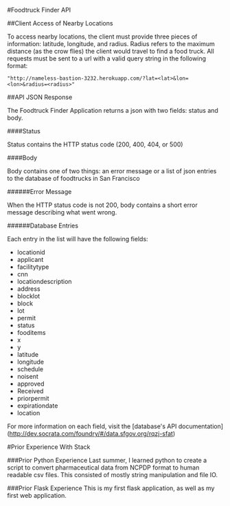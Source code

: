#Foodtruck Finder API

##Client Access of Nearby Locations

To access nearby locations, the client must provide three pieces of information: latitude, longitude, and radius. Radius refers to the maximum distance (as the crow flies) the client would travel to find a food truck. All requests must be sent to a url with a valid query string in the following format:

	"http://nameless-bastion-3232.herokuapp.com/?lat=<lat>&lon=<lon>&radius=<radius>"

##API JSON Response

The Foodtruck Finder Application returns a json with two fields: status and body.

####Status

Status contains the HTTP status code (200, 400, 404, or 500)

####Body

Body contains one of two things: an error message or a list of json entries to the database of foodtrucks in San Francisco

######Error Message

When the HTTP status code is not 200, body contains a short error message describing what went wrong.

######Database Entries

Each entry in the list will have the following fields:


* locationid
* applicant
* facilitytype
* cnn
* locationdescription
* address
* blocklot
* block
* lot
* permit
* status
* fooditems
* x
* y
* latitude
* longitude
* schedule
* noisent
* approved
* Received
* priorpermit
* expirationdate
* location

For more information on each field, visit the [database's API documentation] (http://dev.socrata.com/foundry/#/data.sfgov.org/rqzj-sfat)

#Prior Experience With Stack

###Prior Python Experience
Last summer, I learned python to create a script to convert pharmaceutical data from NCPDP format to human readable csv files. This consisted of mostly string manipulation and file IO.

###Prior Flask Experience
This is my first flask application, as well as my first web application.

